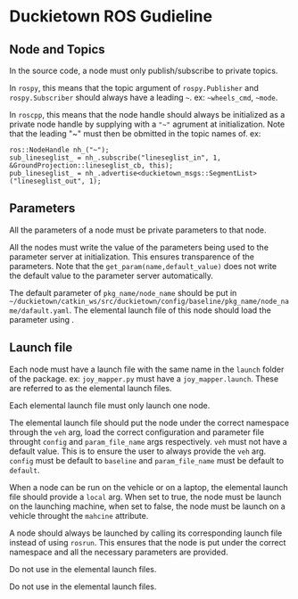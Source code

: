 # Duckietown ROS Gudieline

## Node and Topics
In the source code, a node must only publish/subscribe to private topics.

In `rospy`, this means that the topic argument of `rospy.Publisher` and `rospy.Subscriber` should always have a leading `~`. ex: `~wheels_cmd`, `~mode`.

In `roscpp`, this means that the node handle should always be initialized as a private node handle by supplying with a `"~"` agrument at initialization. Note that the leading "~" must then be obmitted in the topic names of. ex:

```
ros::NodeHandle nh_("~");
sub_lineseglist_ = nh_.subscribe("lineseglist_in", 1, &GroundProjection::lineseglist_cb, this);
pub_lineseglist_ = nh_.advertise<duckietown_msgs::SegmentList> ("lineseglist_out", 1);
```

## Parameters
All the parameters of a node must be private parameters to that node.

All the nodes must write the value of the parameters being used to the parameter server at initialization. This ensures transparence of the parameters. Note that the `get_param(name,default_value)` does not write the default value to the parameter server automatically.

The default parameter of `pkg_name/node_name` should be put in `~/duckietown/catkin_ws/src/duckietown/config/baseline/pkg_name/node_name/dafault.yaml`. The elemental launch file of this node should load the parameter using <rosparam>.

## Launch file
Each node must have a launch file with the same name in the `launch` folder of the package. ex: `joy_mapper.py` must have a `joy_mapper.launch`. These are referred to as the elemental launch files.

Each elemental launch file must only launch one node.

The elemental launch file should put the node under the correct namespace through the `veh` arg, load the correct configuration and parameter file throught `config` and `param_file_name` args respectively. `veh` must not have a default value. This is to ensure the user to always provide the `veh` arg. `config` must be default to `baseline` and `param_file_name` must be default to `default`.

When a node can be run on the vehicle or on a laptop, the elemental launch file should provide a `local` arg. When set to true, the node must be launch on the launching machine, when set to false, the node must be launch on a vehicle throught the `mahcine` attribute.

A node should always be launched by calling its corresponding launch file instead of using `rosrun`. This ensures that the node is put under the correct namespace and all the necessary parameters are provided.

Do not use <remapp> in the elemental launch files.

Do not use <param> in the elemental launch files.